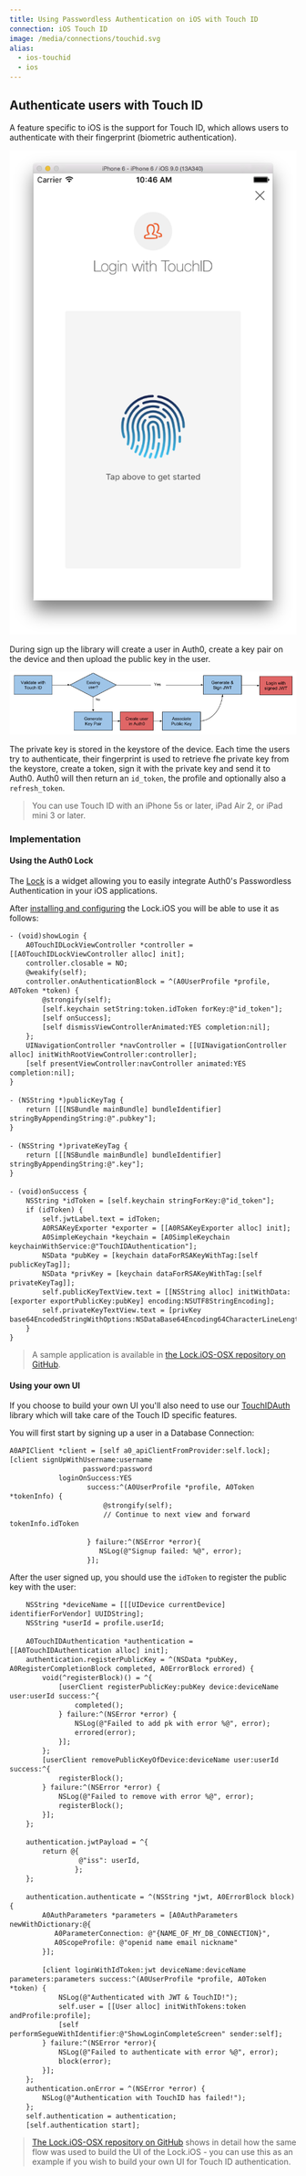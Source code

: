 ```yaml
---
title: Using Passwordless Authentication on iOS with Touch ID
connection: iOS Touch ID
image: /media/connections/touchid.svg
alias:
  - ios-touchid
  - ios
---
```


## Authenticate users with Touch ID

A feature specific to iOS is the support for Touch ID, which allows users to authenticate with their fingerprint (biometric authentication). 

![](/media/articles/connections/passwordless/passwordless-touchid-start.png)

During sign up the library will create a user in Auth0, create a key pair on the device and then upload the public key in the user. 

![](/media/articles/connections/passwordless/passwordless-touchid-flow.png)

The private key is stored in the keystore of the device. Each time the users try to authenticate, their fingerprint is used to retrieve fhe private key from the keystore, create a token, sign it with the private key and send it to Auth0. Auth0 will then return an `id_token`, the profile and optionally also a `refresh_token`.

> You can use Touch ID with an iPhone 5s or later, iPad Air 2, or iPad mini 3 or later.

### Implementation

#### Using the Auth0 Lock

The [Lock](https://github.com/auth0/Lock.iOS-OSX) is a widget allowing you to easily integrate Auth0's Passwordless Authentication in your iOS applications.

After [installing and configuring](/articles/libraries/lock-ios#install) the Lock.iOS you will be able to use it as follows:

```
- (void)showLogin {
    A0TouchIDLockViewController *controller = [[A0TouchIDLockViewController alloc] init];
    controller.closable = NO;
    @weakify(self);
    controller.onAuthenticationBlock = ^(A0UserProfile *profile, A0Token *token) {
        @strongify(self);
        [self.keychain setString:token.idToken forKey:@"id_token"];
        [self onSuccess];
        [self dismissViewControllerAnimated:YES completion:nil];
    };
    UINavigationController *navController = [[UINavigationController alloc] initWithRootViewController:controller];
    [self presentViewController:navController animated:YES completion:nil];
}

- (NSString *)publicKeyTag {
    return [[[NSBundle mainBundle] bundleIdentifier] stringByAppendingString:@".pubkey"];
}

- (NSString *)privateKeyTag {
    return [[[NSBundle mainBundle] bundleIdentifier] stringByAppendingString:@".key"];
}

- (void)onSuccess {
    NSString *idToken = [self.keychain stringForKey:@"id_token"];
    if (idToken) {
        self.jwtLabel.text = idToken;
        A0RSAKeyExporter *exporter = [[A0RSAKeyExporter alloc] init];
        A0SimpleKeychain *keychain = [A0SimpleKeychain keychainWithService:@"TouchIDAuthentication"];
        NSData *pubKey = [keychain dataForRSAKeyWithTag:[self publicKeyTag]];
        NSData *privKey = [keychain dataForRSAKeyWithTag:[self privateKeyTag]];
        self.publicKeyTextView.text = [[NSString alloc] initWithData:[exporter exportPublicKey:pubKey] encoding:NSUTF8StringEncoding];
        self.privateKeyTextView.text = [privKey base64EncodedStringWithOptions:NSDataBase64Encoding64CharacterLineLength|NSDataBase64EncodingEndLineWithCarriageReturn];
    }
}
```

> A sample application is available in [the Lock.iOS-OSX repository on GitHub](https://github.com/auth0/Lock.iOS-OSX/tree/master/Examples/TouchID).

#### Using your own UI

If you choose to build your own UI you'll also need to use our [TouchIDAuth](https://github.com/auth0/TouchIDAuth) library which will take care of the Touch ID specific features.

You will first start by signing up a user in a Database Connection:

```
A0APIClient *client = [self a0_apiClientFromProvider:self.lock];
[client signUpWithUsername:username
                  password:password
            loginOnSuccess:YES
                   success:^(A0UserProfile *profile, A0Token *tokenInfo) {
                       @strongify(self);
                       // Continue to next view and forward tokenInfo.idToken

                   } failure:^(NSError *error){
                      NSLog(@"Signup failed: %@", error);    
                   }];

```

After the user signed up, you should use the `idToken` to register the public key with the user:

```
    NSString *deviceName = [[[UIDevice currentDevice] identifierForVendor] UUIDString];
    NSString *userId = profile.userId;

    A0TouchIDAuthentication *authentication = [[A0TouchIDAuthentication alloc] init];
    authentication.registerPublicKey = ^(NSData *pubKey, A0RegisterCompletionBlock completed, A0ErrorBlock errored) {
        void(^registerBlock)() = ^{
            [userClient registerPublicKey:pubKey device:deviceName user:userId success:^{
                completed();
            } failure:^(NSError *error) {
                NSLog(@"Failed to add pk with error %@", error);
                errored(error);
            }];
        };
        [userClient removePublicKeyOfDevice:deviceName user:userId success:^{
            registerBlock();
        } failure:^(NSError *error) {
            NSLog(@"Failed to remove with error %@", error);
            registerBlock();
        }];
    };
    
    authentication.jwtPayload = ^{
        return @{
                 @"iss": userId,
                };
    };

    authentication.authenticate = ^(NSString *jwt, A0ErrorBlock block) {
        A0AuthParameters *parameters = [A0AuthParameters newWithDictionary:@{      
           A0ParameterConnection: @"{NAME_OF_MY_DB_CONNECTION}",
           A0ScopeProfile: @"openid name email nickname"
        }];

        [client loginWithIdToken:jwt deviceName:deviceName parameters:parameters success:^(A0UserProfile *profile, A0Token *token) {
            NSLog(@"Authenticated with JWT & TouchID!");
            self.user = [[User alloc] initWithTokens:token andProfile:profile];
            [self performSegueWithIdentifier:@"ShowLoginCompleteScreen" sender:self];
        } failure:^(NSError *error){
            NSLog(@"Failed to authenticate with error %@", error);
            block(error);
        }];
    };
    authentication.onError = ^(NSError *error) {
        NSLog(@"Authentication with TouchID has failed!");
    };
    self.authentication = authentication;
    [self.authentication start];
```

> [The Lock.iOS-OSX repository on GitHub](https://github.com/auth0/Lock.iOS-OSX/tree/master/Pod/Classes/TouchID) shows in detail how the same flow was used to build the UI of the Lock.iOS - you can use this as an example if you wish to build your own UI for Touch ID authentication.

